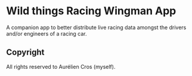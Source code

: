 # Wild things Racing Wingman App

A companion app to better distribute live racing data amongst the drivers and/or engineers of a racing car.

## Copyright

All rights reserved to Aurélien Cros (myself).